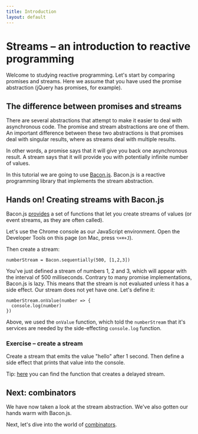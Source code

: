 ```yaml
---
title: Introduction
layout: default
---
```

# Streams – an introduction to reactive programming

Welcome to studying reactive programming. Let's start by comparing promises and
streams. Here we assume that you have used the promise abstraction (jQuery has
promises, for example).

## The difference between promises and streams


There are several abstractions that attempt to make it easier to deal with
asynchronous code. The promise and stream abstractions are one of them. An
important difference between these two abstractions is that promises deal with
singular results, where as streams deal with multiple results.

In other words, a promise says that it will give you back one asynchronous
result. A stream says that it will provide you with potentially infinite number
of values.

In this tutorial we are going to use [Bacon.js](https://baconjs.github.io/).
Bacon.js is a reactive programming library that implements the stream
abstraction.

## Hands on! Creating streams with Bacon.js

Bacon.js [provides](https://github.com/baconjs/bacon.js#creating-streams) a set
of functions that let you create streams of values (or event streams, as they
are often called).

Let's use the Chrome console as our JavaScript environment. Open the Developer
Tools on this page (on Mac, press `⌥+⌘+J`).

Then create a stream:

    numberStream = Bacon.sequentially(500, [1,2,3])

You've just defined a stream of numbers 1, 2 and 3, which will appear with the
interval of 500 milliseconds. Contrary to many promise implementations, Bacon.js
is lazy. This means that the stream is not evaluated unless it has a
side effect. Our stream does not yet have one. Let's define it:

    numberStream.onValue(number => {
      console.log(number)
    })

Above, we used the `onValue` function, which told the `numberStream` that it's
services are needed by the side-effecting `console.log` function.

### Exercise – create a stream

Create a stream that emits the value "hello" after 1 second. Then define a side
effect that prints that value into the console.

Tip: [here](https://github.com/baconjs/bacon.js#creating-streams) you can find
the function that creates a delayed stream.

## Next: combinators

We have now taken a look at the stream abstraction. We've also gotten our hands
warm with Bacon.js.

Next, let's dive into the world of [combinators](combinators.html).
